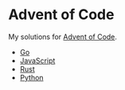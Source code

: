 # Advent of Code

My solutions for [Advent of Code](https://adventofcode.com).

- [Go](./go)
- [JavaScript](./js)
- [Rust](./rust)
- [Python](./py)
